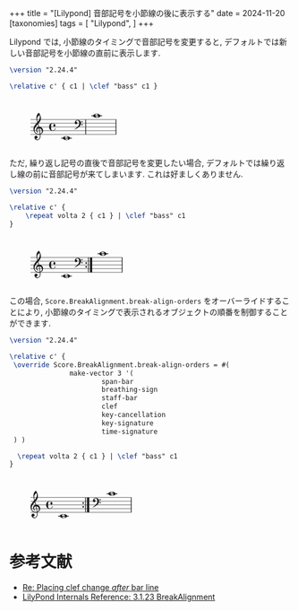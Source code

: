 +++
title = "[Lilypond] 音部記号を小節線の後に表示する"
date = 2024-11-20
[taxonomies]
tags = [ "Lilypond", ]
+++

Lilypond では, 小節線のタイミングで音部記号を変更すると, デフォルトでは新しい音部記号を小節線の直前に表示します.

```tex
\version "2.24.4"

\relative c' { c1 | \clef "bass" c1 }
```

<svg xmlns="http://www.w3.org/2000/svg" xmlns:xlink="http://www.w3.org/1999/xlink" version="1.2" width="60.59mm" height="23.92mm" viewBox="0.0000 -0.0000 34.4812 13.6096">
<style type="text/css">
<![CDATA[
tspan { white-space: pre; }
]]>
</style>
<g transform="translate(5.6906, 9.6213)">
<line stroke-linejoin="round" stroke-linecap="round" stroke-width="0.1000" stroke="currentColor" x1="0.0500" y1="0" x2="23.0501" y2="0"/>
</g>
<g transform="translate(5.6906, 8.6213)">
<line stroke-linejoin="round" stroke-linecap="round" stroke-width="0.1000" stroke="currentColor" x1="0.0500" y1="0" x2="23.0501" y2="0"/>
</g>
<g transform="translate(5.6906, 7.6213)">
<line stroke-linejoin="round" stroke-linecap="round" stroke-width="0.1000" stroke="currentColor" x1="0.0500" y1="0" x2="23.0501" y2="0"/>
</g>
<g transform="translate(5.6906, 6.6213)">
<line stroke-linejoin="round" stroke-linecap="round" stroke-width="0.1000" stroke="currentColor" x1="0.0500" y1="0" x2="23.0501" y2="0"/>
</g>
<g transform="translate(5.6906, 5.6213)">
<line stroke-linejoin="round" stroke-linecap="round" stroke-width="0.1000" stroke="currentColor" x1="0.0500" y1="0" x2="23.0501" y2="0"/>
</g>
<g transform="translate(5.6906, 4.6213)">
<rect x="16.3595" y="-0.1000" width="2.9430" height="0.2000" ry="0.1000" fill="currentColor"/>
</g>
<g transform="translate(5.6906, 10.6213)">
<rect x="8.2095" y="-0.1000" width="2.9430" height="0.2000" ry="0.1000" fill="currentColor"/>
</g>
<g transform="translate(20.4506, 7.6213)">
<rect x="0.0000" y="-2.0000" width="0.1900" height="4.0000" ry="0.0000" fill="currentColor"/>
</g>
<g transform="translate(28.6006, 7.6213)">
<rect x="0.0000" y="-2.0000" width="0.1900" height="4.0000" ry="0.0000" fill="currentColor"/>
</g>
<a style="color:inherit;" xlink:href="textedit:///home/sugiura/misc/tmp/clef.ly:4:15:16">
<g transform="translate(14.3905, 10.6213)">
<path transform="scale(0.0040, -0.0040)" d="M213 112c-50 0 -69 -43 -69 -88c0 -77 57 -136 134 -136c50 0 69 43 69 88c0 77 -57 136 -134 136zM491 0c0 -43 -34 -75 -72 -96c-53 -29 -114 -40 -174 -40s-120 11 -173 40c-38 21 -72 53 -72 96s34 75 72 96c53 29 113 40 173 40s121 -11 174 -40
c38 -21 72 -53 72 -96z" fill="currentColor"/>
</g>
</a>
<g transform="translate(6.4906, 8.6213)">
<path transform="scale(0.0040, -0.0040)" d="M376 262c4 0 9 1 13 1c155 0 256 -128 256 -261c0 -76 -33 -154 -107 -210c-22 -17 -47 -28 -73 -36c3 -35 5 -70 5 -105c0 -19 -1 -39 -2 -58c-7 -120 -90 -228 -208 -228c-108 0 -195 88 -195 197c0 58 53 103 112 103c54 0 95 -47 95 -103c0 -52 -43 -95 -95 -95
c-11 0 -21 2 -31 6c26 -39 68 -65 117 -65c96 0 157 92 163 191c1 18 2 37 2 55c0 31 -1 61 -4 92c-29 -5 -58 -8 -89 -8c-188 0 -333 172 -333 374c0 177 131 306 248 441c-19 62 -37 126 -45 191c-6 52 -7 103 -7 155c0 115 55 224 149 292c3 2 7 3 10 3c4 0 7 0 10 -3
c71 -84 133 -245 133 -358c0 -143 -86 -255 -180 -364c21 -68 39 -138 56 -207zM461 -203c68 24 113 95 113 164c0 90 -66 179 -173 190c24 -116 46 -231 60 -354zM74 28c0 -135 129 -247 264 -247c28 0 55 2 82 6c-14 127 -37 245 -63 364c-79 -8 -124 -61 -124 -119
c0 -44 25 -91 81 -123c5 -5 7 -10 7 -15c0 -11 -10 -22 -22 -22c-3 0 -6 1 -9 2c-80 43 -117 115 -117 185c0 88 58 174 160 197c-14 58 -29 117 -46 175c-107 -121 -213 -243 -213 -403zM408 1045c-99 -48 -162 -149 -162 -259c0 -74 18 -133 36 -194
c80 97 146 198 146 324c0 55 -4 79 -20 129z" fill="currentColor"/>
</g>
<g transform="translate(10.6906, 7.6213)">
<path transform="scale(0.0040, -0.0040)" d="M359 27c-49 0 -75 42 -75 75c0 38 27 77 72 77c4 0 9 0 14 -1c-28 37 -72 59 -120 59c-106 0 -113 -73 -113 -186v-51v-51c0 -113 7 -187 113 -187c80 0 139 70 158 151c2 7 7 10 12 10c6 0 13 -4 13 -12c0 -94 -105 -174 -183 -174c-68 0 -137 21 -184 70
c-49 51 -66 122 -66 193s17 142 66 193c47 49 116 69 184 69c87 0 160 -64 175 -150c1 -5 1 -9 1 -13c0 -40 -30 -72 -67 -72z" fill="currentColor"/>
</g>
<a style="color:inherit;" xlink:href="textedit:///home/sugiura/misc/tmp/clef.ly:4:31:32">
<g transform="translate(22.5406, 4.6213)">
<path transform="scale(0.0040, -0.0040)" d="M213 112c-50 0 -69 -43 -69 -88c0 -77 57 -136 134 -136c50 0 69 43 69 88c0 77 -57 136 -134 136zM491 0c0 -43 -34 -75 -72 -96c-53 -29 -114 -40 -174 -40s-120 11 -173 40c-38 21 -72 53 -72 96s34 75 72 96c53 29 113 40 173 40s121 -11 174 -40
c38 -21 72 -53 72 -96z" fill="currentColor"/>
</g>
</a>
<g transform="translate(17.6039, 6.6213)">
<path transform="scale(0.0040, -0.0040)" d="M446 -100c0 23 18 41 41 41s41 -18 41 -41s-18 -41 -41 -41s-41 18 -41 41zM446 100c0 23 18 41 41 41s41 -18 41 -41s-18 -41 -41 -41s-41 18 -41 41zM179 213c140 0 241 -69 241 -201c0 -211 -210 -333 -411 -421c-3 -3 -6 -4 -9 -4c-7 0 -13 6 -13 13c0 3 1 6 4 9
c150 98 307 217 307 393c0 92 -38 185 -119 185c-52 0 -87 -38 -104 -90c5 1 10 2 15 2c44 0 80 -36 80 -80c0 -46 -35 -85 -80 -85c-48 0 -90 38 -90 85c0 104 77 194 179 194z" fill="currentColor"/>
</g>
<g transform="translate(31.7021, 165.1418)">
<a xlink:href="https://lilypond.org/">
<rect x="0.0000" y="-0.4532" width="56.0975" height="2.0746" fill="none" stroke="none" stroke-width="0.0"/>
</a>
</g>
<g transform="translate(31.7021, 165.1418)">
<text font-family="LilyPond Serif" font-size="2.2001" text-anchor="start" fill="currentColor">
<tspan>Music engraving by LilyPond 2.24.4窶背ww.lilypond.org</tspan>
</text>
</g>
</svg>

ただ, 繰り返し記号の直後で音部記号を変更したい場合, デフォルトでは繰り返し線の前に音部記号が来てしまいます.
これは好ましくありません.

```tex
\version "2.24.4"

\relative c' {
    \repeat volta 2 { c1 } | \clef "bass" c1
}
```

<svg xmlns="http://www.w3.org/2000/svg" xmlns:xlink="http://www.w3.org/1999/xlink" version="1.2" width="63.49mm" height="23.92mm" viewBox="0.0000 -0.0000 36.1312 13.6096">
<style type="text/css">
<![CDATA[
tspan { white-space: pre; }
]]>
</style>
<g transform="translate(5.6906, 9.6213)">
<line stroke-linejoin="round" stroke-linecap="round" stroke-width="0.1000" stroke="currentColor" x1="0.0500" y1="0" x2="24.7001" y2="0"/>
</g>
<g transform="translate(5.6906, 8.6213)">
<line stroke-linejoin="round" stroke-linecap="round" stroke-width="0.1000" stroke="currentColor" x1="0.0500" y1="0" x2="24.7001" y2="0"/>
</g>
<g transform="translate(5.6906, 7.6213)">
<line stroke-linejoin="round" stroke-linecap="round" stroke-width="0.1000" stroke="currentColor" x1="0.0500" y1="0" x2="24.7001" y2="0"/>
</g>
<g transform="translate(5.6906, 6.6213)">
<line stroke-linejoin="round" stroke-linecap="round" stroke-width="0.1000" stroke="currentColor" x1="0.0500" y1="0" x2="24.7001" y2="0"/>
</g>
<g transform="translate(5.6906, 5.6213)">
<line stroke-linejoin="round" stroke-linecap="round" stroke-width="0.1000" stroke="currentColor" x1="0.0500" y1="0" x2="24.7001" y2="0"/>
</g>
<g transform="translate(5.6906, 4.6213)">
<rect x="18.0095" y="-0.1000" width="2.9430" height="0.2000" ry="0.1000" fill="currentColor"/>
</g>
<g transform="translate(5.6906, 10.6213)">
<rect x="8.2095" y="-0.1000" width="2.9430" height="0.2000" ry="0.1000" fill="currentColor"/>
</g>
<g transform="translate(20.4506, 7.1213)">
<path transform="scale(0.0040, -0.0040)" d="M0 0c0 31 25 56 56 56s56 -25 56 -56s-25 -56 -56 -56s-56 25 -56 56z" fill="currentColor"/>
</g>
<g transform="translate(20.4506, 8.1213)">
<path transform="scale(0.0040, -0.0040)" d="M0 0c0 31 25 56 56 56s56 -25 56 -56s-25 -56 -56 -56s-56 25 -56 56z" fill="currentColor"/>
</g>
<g transform="translate(21.6906, 7.6213)">
<rect x="0.0000" y="-2.0000" width="0.6000" height="4.0000" ry="0.0000" fill="currentColor"/>
</g>
<g transform="translate(21.2006, 7.6213)">
<rect x="0.0000" y="-2.0000" width="0.1900" height="4.0000" ry="0.0000" fill="currentColor"/>
</g>
<g transform="translate(30.2506, 7.6213)">
<rect x="0.0000" y="-2.0000" width="0.1900" height="4.0000" ry="0.0000" fill="currentColor"/>
</g>
<a style="color:inherit;" xlink:href="textedit:///home/sugiura/misc/tmp/clef.ly:7:18:19">
<g transform="translate(14.3905, 10.6213)">
<path transform="scale(0.0040, -0.0040)" d="M213 112c-50 0 -69 -43 -69 -88c0 -77 57 -136 134 -136c50 0 69 43 69 88c0 77 -57 136 -134 136zM491 0c0 -43 -34 -75 -72 -96c-53 -29 -114 -40 -174 -40s-120 11 -173 40c-38 21 -72 53 -72 96s34 75 72 96c53 29 113 40 173 40s121 -11 174 -40
c38 -21 72 -53 72 -96z" fill="currentColor"/>
</g>
</a>
<g transform="translate(6.4906, 8.6213)">
<path transform="scale(0.0040, -0.0040)" d="M376 262c4 0 9 1 13 1c155 0 256 -128 256 -261c0 -76 -33 -154 -107 -210c-22 -17 -47 -28 -73 -36c3 -35 5 -70 5 -105c0 -19 -1 -39 -2 -58c-7 -120 -90 -228 -208 -228c-108 0 -195 88 -195 197c0 58 53 103 112 103c54 0 95 -47 95 -103c0 -52 -43 -95 -95 -95
c-11 0 -21 2 -31 6c26 -39 68 -65 117 -65c96 0 157 92 163 191c1 18 2 37 2 55c0 31 -1 61 -4 92c-29 -5 -58 -8 -89 -8c-188 0 -333 172 -333 374c0 177 131 306 248 441c-19 62 -37 126 -45 191c-6 52 -7 103 -7 155c0 115 55 224 149 292c3 2 7 3 10 3c4 0 7 0 10 -3
c71 -84 133 -245 133 -358c0 -143 -86 -255 -180 -364c21 -68 39 -138 56 -207zM461 -203c68 24 113 95 113 164c0 90 -66 179 -173 190c24 -116 46 -231 60 -354zM74 28c0 -135 129 -247 264 -247c28 0 55 2 82 6c-14 127 -37 245 -63 364c-79 -8 -124 -61 -124 -119
c0 -44 25 -91 81 -123c5 -5 7 -10 7 -15c0 -11 -10 -22 -22 -22c-3 0 -6 1 -9 2c-80 43 -117 115 -117 185c0 88 58 174 160 197c-14 58 -29 117 -46 175c-107 -121 -213 -243 -213 -403zM408 1045c-99 -48 -162 -149 -162 -259c0 -74 18 -133 36 -194
c80 97 146 198 146 324c0 55 -4 79 -20 129z" fill="currentColor"/>
</g>
<g transform="translate(10.6906, 7.6213)">
<path transform="scale(0.0040, -0.0040)" d="M359 27c-49 0 -75 42 -75 75c0 38 27 77 72 77c4 0 9 0 14 -1c-28 37 -72 59 -120 59c-106 0 -113 -73 -113 -186v-51v-51c0 -113 7 -187 113 -187c80 0 139 70 158 151c2 7 7 10 12 10c6 0 13 -4 13 -12c0 -94 -105 -174 -183 -174c-68 0 -137 21 -184 70
c-49 51 -66 122 -66 193s17 142 66 193c47 49 116 69 184 69c87 0 160 -64 175 -150c1 -5 1 -9 1 -13c0 -40 -30 -72 -67 -72z" fill="currentColor"/>
</g>
<a style="color:inherit;" xlink:href="textedit:///home/sugiura/misc/tmp/clef.ly:7:36:37">
<g transform="translate(24.1906, 4.6213)">
<path transform="scale(0.0040, -0.0040)" d="M213 112c-50 0 -69 -43 -69 -88c0 -77 57 -136 134 -136c50 0 69 43 69 88c0 77 -57 136 -134 136zM491 0c0 -43 -34 -75 -72 -96c-53 -29 -114 -40 -174 -40s-120 11 -173 40c-38 21 -72 53 -72 96s34 75 72 96c53 29 113 40 173 40s121 -11 174 -40
c38 -21 72 -53 72 -96z" fill="currentColor"/>
</g>
</a>
<g transform="translate(17.6039, 6.6213)">
<path transform="scale(0.0040, -0.0040)" d="M446 -100c0 23 18 41 41 41s41 -18 41 -41s-18 -41 -41 -41s-41 18 -41 41zM446 100c0 23 18 41 41 41s41 -18 41 -41s-18 -41 -41 -41s-41 18 -41 41zM179 213c140 0 241 -69 241 -201c0 -211 -210 -333 -411 -421c-3 -3 -6 -4 -9 -4c-7 0 -13 6 -13 13c0 3 1 6 4 9
c150 98 307 217 307 393c0 92 -38 185 -119 185c-52 0 -87 -38 -104 -90c5 1 10 2 15 2c44 0 80 -36 80 -80c0 -46 -35 -85 -80 -85c-48 0 -90 38 -90 85c0 104 77 194 179 194z" fill="currentColor"/>
</g>
<g transform="translate(31.7021, 165.1418)">
<a xlink:href="https://lilypond.org/">
<rect x="0.0000" y="-0.4532" width="56.0975" height="2.0746" fill="none" stroke="none" stroke-width="0.0"/>
</a>
</g>
<g transform="translate(31.7021, 165.1418)">
<text font-family="LilyPond Serif" font-size="2.2001" text-anchor="start" fill="currentColor">
<tspan>Music engraving by LilyPond 2.24.4窶背ww.lilypond.org</tspan>
</text>
</g>
</svg>

この場合, `Score.BreakAlignment.break-align-orders` をオーバーライドすることにより,
小節線のタイミングで表示されるオブジェクトの順番を制御することができます.

```tex
\version "2.24.4"

\relative c' {
 \override Score.BreakAlignment.break-align-orders = #(
               make-vector 3 '(
                       span-bar
                       breathing-sign
                       staff-bar
                       clef
                       key-cancellation
                       key-signature
                       time-signature
 ) )

  \repeat volta 2 { c1 } | \clef "bass" c1
}
```

<svg xmlns="http://www.w3.org/2000/svg" xmlns:xlink="http://www.w3.org/1999/xlink" version="1.2" width="67.79mm" height="23.92mm" viewBox="0.0000 -0.0000 38.5779 13.6096">
<style type="text/css">
<![CDATA[
tspan { white-space: pre; }
]]>
</style>
<g transform="translate(5.6906, 9.6213)">
<line stroke-linejoin="round" stroke-linecap="round" stroke-width="0.1000" stroke="currentColor" x1="0.0500" y1="0" x2="27.1468" y2="0"/>
</g>
<g transform="translate(5.6906, 8.6213)">
<line stroke-linejoin="round" stroke-linecap="round" stroke-width="0.1000" stroke="currentColor" x1="0.0500" y1="0" x2="27.1468" y2="0"/>
</g>
<g transform="translate(5.6906, 7.6213)">
<line stroke-linejoin="round" stroke-linecap="round" stroke-width="0.1000" stroke="currentColor" x1="0.0500" y1="0" x2="27.1468" y2="0"/>
</g>
<g transform="translate(5.6906, 6.6213)">
<line stroke-linejoin="round" stroke-linecap="round" stroke-width="0.1000" stroke="currentColor" x1="0.0500" y1="0" x2="27.1468" y2="0"/>
</g>
<g transform="translate(5.6906, 5.6213)">
<line stroke-linejoin="round" stroke-linecap="round" stroke-width="0.1000" stroke="currentColor" x1="0.0500" y1="0" x2="27.1468" y2="0"/>
</g>
<g transform="translate(5.6906, 4.6213)">
<rect x="20.4562" y="-0.1000" width="2.9430" height="0.2000" ry="0.1000" fill="currentColor"/>
</g>
<g transform="translate(5.6906, 10.6213)">
<rect x="7.4095" y="-0.1000" width="2.9430" height="0.2000" ry="0.1000" fill="currentColor"/>
</g>
<g transform="translate(19.6506, 7.1213)">
<path transform="scale(0.0040, -0.0040)" d="M0 0c0 31 25 56 56 56s56 -25 56 -56s-25 -56 -56 -56s-56 25 -56 56z" fill="currentColor"/>
</g>
<g transform="translate(19.6506, 8.1213)">
<path transform="scale(0.0040, -0.0040)" d="M0 0c0 31 25 56 56 56s56 -25 56 -56s-25 -56 -56 -56s-56 25 -56 56z" fill="currentColor"/>
</g>
<g transform="translate(20.8906, 7.6213)">
<rect x="0.0000" y="-2.0000" width="0.6000" height="4.0000" ry="0.0000" fill="currentColor"/>
</g>
<g transform="translate(20.4006, 7.6213)">
<rect x="0.0000" y="-2.0000" width="0.1900" height="4.0000" ry="0.0000" fill="currentColor"/>
</g>
<g transform="translate(32.6973, 7.6213)">
<rect x="0.0000" y="-2.0000" width="0.1900" height="4.0000" ry="0.0000" fill="currentColor"/>
</g>
<a style="color:inherit;" xlink:href="textedit:///home/sugiura/misc/tmp/clef.ly:17:18:19">
<g transform="translate(13.5905, 10.6213)">
<path transform="scale(0.0040, -0.0040)" d="M213 112c-50 0 -69 -43 -69 -88c0 -77 57 -136 134 -136c50 0 69 43 69 88c0 77 -57 136 -134 136zM491 0c0 -43 -34 -75 -72 -96c-53 -29 -114 -40 -174 -40s-120 11 -173 40c-38 21 -72 53 -72 96s34 75 72 96c53 29 113 40 173 40s121 -11 174 -40
c38 -21 72 -53 72 -96z" fill="currentColor"/>
</g>
</a>
<g transform="translate(5.6906, 8.6213)">
<path transform="scale(0.0040, -0.0040)" d="M376 262c4 0 9 1 13 1c155 0 256 -128 256 -261c0 -76 -33 -154 -107 -210c-22 -17 -47 -28 -73 -36c3 -35 5 -70 5 -105c0 -19 -1 -39 -2 -58c-7 -120 -90 -228 -208 -228c-108 0 -195 88 -195 197c0 58 53 103 112 103c54 0 95 -47 95 -103c0 -52 -43 -95 -95 -95
c-11 0 -21 2 -31 6c26 -39 68 -65 117 -65c96 0 157 92 163 191c1 18 2 37 2 55c0 31 -1 61 -4 92c-29 -5 -58 -8 -89 -8c-188 0 -333 172 -333 374c0 177 131 306 248 441c-19 62 -37 126 -45 191c-6 52 -7 103 -7 155c0 115 55 224 149 292c3 2 7 3 10 3c4 0 7 0 10 -3
c71 -84 133 -245 133 -358c0 -143 -86 -255 -180 -364c21 -68 39 -138 56 -207zM461 -203c68 24 113 95 113 164c0 90 -66 179 -173 190c24 -116 46 -231 60 -354zM74 28c0 -135 129 -247 264 -247c28 0 55 2 82 6c-14 127 -37 245 -63 364c-79 -8 -124 -61 -124 -119
c0 -44 25 -91 81 -123c5 -5 7 -10 7 -15c0 -11 -10 -22 -22 -22c-3 0 -6 1 -9 2c-80 43 -117 115 -117 185c0 88 58 174 160 197c-14 58 -29 117 -46 175c-107 -121 -213 -243 -213 -403zM408 1045c-99 -48 -162 -149 -162 -259c0 -74 18 -133 36 -194
c80 97 146 198 146 324c0 55 -4 79 -20 129z" fill="currentColor"/>
</g>
<g transform="translate(9.8906, 7.6213)">
<path transform="scale(0.0040, -0.0040)" d="M359 27c-49 0 -75 42 -75 75c0 38 27 77 72 77c4 0 9 0 14 -1c-28 37 -72 59 -120 59c-106 0 -113 -73 -113 -186v-51v-51c0 -113 7 -187 113 -187c80 0 139 70 158 151c2 7 7 10 12 10c6 0 13 -4 13 -12c0 -94 -105 -174 -183 -174c-68 0 -137 21 -184 70
c-49 51 -66 122 -66 193s17 142 66 193c47 49 116 69 184 69c87 0 160 -64 175 -150c1 -5 1 -9 1 -13c0 -40 -30 -72 -67 -72z" fill="currentColor"/>
</g>
<a style="color:inherit;" xlink:href="textedit:///home/sugiura/misc/tmp/clef.ly:17:36:37">
<g transform="translate(26.6373, 4.6213)">
<path transform="scale(0.0040, -0.0040)" d="M213 112c-50 0 -69 -43 -69 -88c0 -77 57 -136 134 -136c50 0 69 43 69 88c0 77 -57 136 -134 136zM491 0c0 -43 -34 -75 -72 -96c-53 -29 -114 -40 -174 -40s-120 11 -173 40c-38 21 -72 53 -72 96s34 75 72 96c53 29 113 40 173 40s121 -11 174 -40
c38 -21 72 -53 72 -96z" fill="currentColor"/>
</g>
</a>
<g transform="translate(22.4906, 6.6213)">
<path transform="scale(0.0040, -0.0040)" d="M446 -100c0 23 18 41 41 41s41 -18 41 -41s-18 -41 -41 -41s-41 18 -41 41zM446 100c0 23 18 41 41 41s41 -18 41 -41s-18 -41 -41 -41s-41 18 -41 41zM179 213c140 0 241 -69 241 -201c0 -211 -210 -333 -411 -421c-3 -3 -6 -4 -9 -4c-7 0 -13 6 -13 13c0 3 1 6 4 9
c150 98 307 217 307 393c0 92 -38 185 -119 185c-52 0 -87 -38 -104 -90c5 1 10 2 15 2c44 0 80 -36 80 -80c0 -46 -35 -85 -80 -85c-48 0 -90 38 -90 85c0 104 77 194 179 194z" fill="currentColor"/>
</g>
<g transform="translate(31.7021, 165.1418)">
<a xlink:href="https://lilypond.org/">
<rect x="0.0000" y="-0.4532" width="56.0975" height="2.0746" fill="none" stroke="none" stroke-width="0.0"/>
</a>
</g>
<g transform="translate(31.7021, 165.1418)">
<text font-family="LilyPond Serif" font-size="2.2001" text-anchor="start" fill="currentColor">
<tspan>Music engraving by LilyPond 2.24.4窶背ww.lilypond.org</tspan>
</text>
</g>
</svg>


# 参考文献

* [Re: Placing clef change *after* bar line](https://lists.gnu.org/archive/html/lilypond-user/2012-02/msg00913.html)
* [LilyPond Internals Reference: 3.1.23 BreakAlignment](https://lilypond.org/doc/v2.24/Documentation/internals/breakalignment.html)
